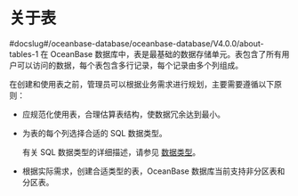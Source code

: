 # 关于表
#docslug#/oceanbase-database/oceanbase-database/V4.0.0/about-tables-1
在 OceanBase 数据库中，表是最基础的数据存储单元。表包含了所有用户可以访问的数据，每个表包含多行记录，每个记录由多个列组成。

在创建和使用表之前，管理员可以根据业务需求进行规划，主要需要遵循以下原则：

* 应规范化使用表，合理估算表结构，使数据冗余达到最小。

* 为表的每个列选择合适的 SQL 数据类型。

  有关 SQL 数据类型的详细描述，请参见 [数据类型](../../../../4.development-reference1.sql-syntax/3.common-tenant-of-oracle-mode/3.basic-elements-of-oracle-mode/2.data-type-comparison-rules-of-oracle-mode/1.overview-of-data-type-comparison-rules-of-oracle-mode.md)。
  
* 根据实际需求，创建合适类型的表，OceanBase 数据库当前支持非分区表和分区表。
